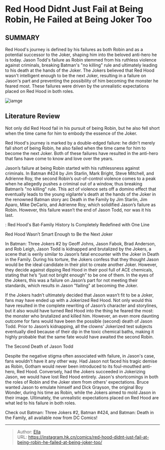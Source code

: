 # Red Hood Didnt Just Fail at Being Robin, He Failed at Being Joker Too


## SUMMARY 



  Red Hood&#39;s journey is defined by his failures as both Robin and as a potential successor to the Joker, shaping him into the beloved anti-hero he is today.   Jason Todd&#39;s failure as Robin stemmed from his ruthless violence against criminals, breaking Batman&#39;s &#34;no killing&#34; rule and ultimately leading to his death at the hands of the Joker.   The Jokers believed that Red Hood wasn&#39;t intelligent enough to be the next Joker, resulting in a failure on Jason&#39;s part and preventing the possibility of him becoming the monster he feared most. These failures were driven by the unrealistic expectations placed on Red Hood in both roles.  

![iamge](https://static1.srcdn.com/wordpress/wp-content/uploads/2023/02/joker-red-hood-vat-of-acid-dc-comics.jpg)

## Literature Review

Not only did Red Hood fail in his pursuit of being Robin, but he also fell short when the time came for him to embody the essence of the Joker.




Red Hood&#39;s journey is marked by a double-edged failure: he didn&#39;t merely fall short of being Robin, he also failed when the time came for him to become the next Joker. Both of these failures have resulted in the anti-hero that fans have come to know and love over the years.




Jason’s failure at being Robin started with his ruthlessness against criminals. In Batman #424 by Jim Starlin, Mark Bright, Steve Mitchell, and Adrienne Roy, the second Robin’s out-of-control violence comes to a peak when he allegedly pushes a criminal out of a window, thus breaking Batman’s &#34;no killing&#34; rule. This act of violence sets off a domino effect that eventually leads to the young vigilante&#39;s death at the hands of the Joker in the renowned Batman story arc Death in the Family by Jim Starlin, Jim Aparo, Mike DeCarlo, and Adrienne Roy, which solidified Jason’s failure as Robin. However, this failure wasn’t the end of Jason Todd, nor was it his last.

 : Red Hood&#39;s Bat-Family History Is Completely Redefined with One Line


 Red Hood Wasn’t Smart Enough to Be the Next Joker 
          




In Batman: Three Jokers #2 by Geoff Johns, Jason Fabok, Brad Anderson, and Rob Leigh, Jason Todd is kidnapped and brutalized by the Jokers, a scene that is eerily similar to Jason’s fatal encounter with the Joker in Death in the Family. During his torture, the Jokers confess that they thought Jason would be the ideal candidate in their plot to create another Joker. However, they decide against dipping Red Hood in their pool full of ACE chemicals, stating that he’s “just not bright enough” to be one of them. In the eyes of the Jokers, this was a failure on Jason’s part for not meeting their standards, which results in Jason &#34;failing&#34; at becoming the Joker.

If the Jokers hadn’t ultimately decided that Jason wasn’t fit to be a Joker, fans may have ended up with a Jokerized Red Hood. Not only would this have resulted in the complete rewriting of Jason’s character and storylines, but it also would have turned Red Hood into the thing he feared the most: the monster who brutalized and killed him. However, an even more daunting outcome for fans would have been the possible (second) death of Jason Todd. Prior to Jason’s kidnapping, all the clowns’ Jokerized test subjects eventually died because of their dip in the toxic chemical baths, making it highly probable that the same fate would have awaited the second Robin.






 The Second Death of Jason Todd 
          

Despite the negative stigma often associated with failure, in Jason&#39;s case, fans wouldn&#39;t have it any other way. Had Jason not faced his tragic demise as Robin, Gotham would never been introduced to its foul-mouthed anti-hero, Red Hood. Conversely, had the Jokers succeeded in Jokerizing Jason, we would have lost Red Hood entirely. Jason&#39;s shortcomings in both the roles of Robin and the Joker stem from others&#39; expectations. Bruce wanted Jason to emulate himself and Dick Grayson, the original Boy Wonder, during his time as Robin, while the Jokers aimed to mold Jason in their image. Ultimately, the unrealistic expectations placed on Red Hood are what led to his failure in both roles.

Check out Batman: Three Jokers #2, Batman #424, and Batman: Death in the Family, all available now from DC Comics!






---

> Author: [Ella](https://instagram.hk.cn/)  
> URL: https://instagram.hk.cn/comics/red-hood-didnt-just-fail-at-being-robin-he-failed-at-being-joker-too/  

